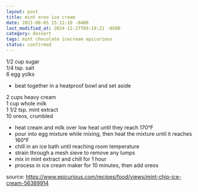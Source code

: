 ```yaml
---
layout: post
title: mint oreo ice cream
date: 2021-06-05 15:12:10 -0400
last_modified_at: 2024-12-27T09:19:21 -0500
category: dessert
tags: mint chocolate icecream epicurious
status: confirmed
---
```


1/2 cup sugar  
1/4 tsp. salt  
6 egg yolks  
* beat together in a heatproof bowl and set aside

2 cups heavy cream  
1 cup whole milk  
1 1/2 tsp. mint extract  
10 oreos, crumbled
* heat cream and milk over low heat until they reach 170°F
* pour into egg mixture while mixing, then heat the mixture until it reaches 160°F
* chill in an ice bath until reaching room temperature
* strain through a mesh sieve to remove any lumps
* mix in mint extract and chill for 1 hour
* process in ice cream maker for 10 minutes, then add oreos

source: <https://www.epicurious.com/recipes/food/views/mint-chip-ice-cream-56389914>
